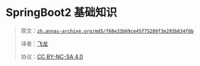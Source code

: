# SpringBoot2 基础知识

> 原文：[`zh.annas-archive.org/md5/f68e33b69ce45f75289f3e293b634f8b`](https://zh.annas-archive.org/md5/f68e33b69ce45f75289f3e293b634f8b)
> 
> 译者：[飞龙](https://github.com/wizardforcel)
> 
> 协议：[CC BY-NC-SA 4.0](http://creativecommons.org/licenses/by-nc-sa/4.0/)

